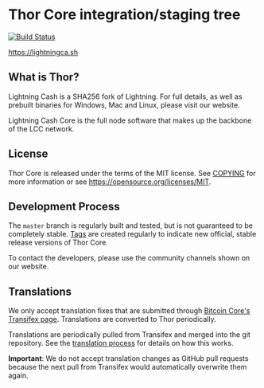 Thor Core integration/staging tree
=====================================

[![Build Status](https://travis-ci.org/thor-project/thor.svg?branch=master)](https://travis-ci.org/thor-project/thor)

https://lightningca.sh

What is Thor?
---------------------

Lightning Cash is a SHA256 fork of Lightning. For full details, as well as prebuilt binaries for 
Windows, Mac and Linux, please visit our website.

Lightning Cash Core is the full node software that makes up the backbone of the LCC network.

License
-------

Thor Core is released under the terms of the MIT license. See [COPYING](COPYING) for more
information or see https://opensource.org/licenses/MIT.

Development Process
-------------------

The `master` branch is regularly built and tested, but is not guaranteed to be
completely stable. [Tags](https://github.com/thor-project/thor/tags) are created
regularly to indicate new official, stable release versions of Thor Core.

To contact the developers, please use the community channels shown on our website.

Translations
------------

We only accept translation fixes that are submitted through [Bitcoin Core's Transifex page](https://www.transifex.com/projects/p/bitcoin/).
Translations are converted to Thor periodically.

Translations are periodically pulled from Transifex and merged into the git repository. See the
[translation process](doc/translation_process.md) for details on how this works.

**Important**: We do not accept translation changes as GitHub pull requests because the next
pull from Transifex would automatically overwrite them again.
